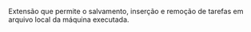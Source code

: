 Extensão que permite o salvamento, inserção e remoção de tarefas em arquivo local da máquina executada.